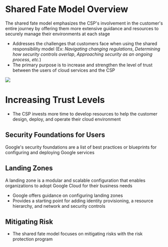 # Shared Fate Model Overview

The shared fate model emphasizes the CSP's involvement in the customer's entire journey by offering them more extensive guidance and resources to securely manage their environments at each stage

* Addresses the challenges that customers face when using the shared responsibility model (Ex: *Navigating changing regulations*, *Determining how security controls overlap*, *Approaching security as an ongoing process*, *etc.*)
* The primary purpose is to increase and strengthen the level of trust between the users of cloud services and the CSP

![](https://github.com/JonmarCorpuz/SecondBrain/blob/main/Assets/Whitespace.png)

# Increasing Trust Levels

* The CSP invests more time to develop resources to help the customer design, deploy, and operate their cloud environment 

## Security Foundations for Users

Google's security foundations are a list of best practices or blueprints for configuring and deploying Google services

## Landing Zones

A landing zone is a modular and scalable configuration that enables organizations to adopt Google Cloud for their business needs

* Google offers guidance on configuring landing zones
* Provides a starting point for adding identity provisioning, a resource hierarchy, and network and security controls

## Mitigating Risk

* The shared fate model focuses on mitigating risks with the risk protection program
